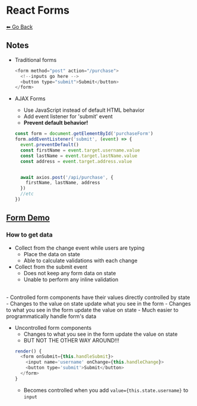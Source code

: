 # React Forms
[⬅ Go Back](../week4.md)

## Notes
- Traditional forms
  ```Javascript
  <form method="post" action="/purchase">
    <!--inputs go here -->
    <button type="submit">Submit</button>
  </form>
  ```

- AJAX Forms
  - Use JavaScript instead of default HTML behavior
  - Add event listener for 'submit' event
  - **Prevent default behavior!**
  ```Javascript
  const form = document.getElementById('purchaseForm')
  form.addEventListener('submit', (event) => {
    event.preventDefault()
    const firstName = event.target.username.value
    const lastName = event.target.lastName.value
    const address = event.target.address.value


    await axios.post('/api/purchase', {
      firstName, lastName, address
    })
    //etc
  })

  ```
## [Form Demo](SignUpForm.js)

### How to get data
- Collect from the change event while users are typing
  - Place the data on state
  - Able to calculate validations with each change
- Collect from the submit event
  - Does not keep any form data on state
  - Unable to perform any inline validation

<br>
- Controlled form components have their values directly controlled by state
  - Changes to the value on state update what you see in the form
  - Changes to what you see in the form update the value on state
  - Much easier to programmatically handle form's data

- Uncontrolled form components
  - Changes to what you see in the form update the value on state
  - BUT NOT THE OTHER WAY AROUND!!!
  ```Javascript
  render() {
    <form onSubmit={this.handleSubmit}>
      <input name='username' onChange={this.handleChange}>
      <button type='submit'>Submit</button>
    </form>
  }
  ```
    - Becomes controlled when you add `value={this.state.username}` to `input`
